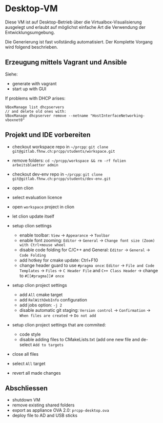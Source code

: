 Desktop-VM
==========

Diese VM ist auf Desktop-Betrieb über die Virtualbox-Visualisierung ausgelegt
und erlaubt auf möglichst einfache Art die Verwendung der Entwicklungsumgebung.

Die Generierung ist fast vollständig automatisiert.
Der Komplette Vorgang wird folgend beschrieben.


Erzeugung mittels Vagrant und Ansible
-------------------------------------

Siehe: [](../headless-vm/README.md)

* generate with vagrant
* start up with GUI

If problems with DHCP arises:

~~~
VBoxManage list dhcpservers
// and delete old ones with:
VBoxManage dhcpserver remove --netname "HostInterfaceNetworking-vboxnet0"
~~~


Projekt und IDE vorbereiten
---------------------------

* checkout workspace repo in `~/prcpp`: `git clone git@gitlab.fhnw.ch:prcpp/students/workspace.git`
* remove folders: `cd ~/prcpp/workspace && rm -rf folien arbeitsblaetter admin`

* checkout dev-env repo in `~/prcpp`: `git clone git@gitlab.fhnw.ch:prcpp/students/dev-env.git`

* open clion
* select evaluation licence
* open `workspace` project in clion
* let clion update itself
* setup clion settings
  * enable toolbar: `View` -> `Appearance` -> `Toolbar`
  * enable font zooming: `Editor` -> `General` -> `Change font size (Zoom) with Ctrl+mouse wheel`
  * disable code folding for C/C++ and General: `Editor` -> `General` -> `Code Folding`
  * add hotkey for cmake update: Ctrl+F10
  * change header guard to use `#pragma once`: `Editor` -> `File and Code Templates` -> `Files` -> `C Header File` and `C++ Class Header` -> change to `#[[#pragma]]# once`
* setup clion project settings
  * add `All` cmake target
  * add `RelWithDebInfo` configuration
  * add jobs option: `-j 2`
  * disable automatic git staging: `Version control` -> `Confirmation` -> `When files are created` -> `Do not add`
* setup clion project settings that are commited:
  * code style
  * disable adding files to CMakeLists.txt (add one new file and de-select `Add to targets`

* close all files
* select `All` target
* revert all made changes


Abschliessen
------------

* shutdown VM
* remove existing shared folders
* export as appliance OVA 2.0: `prcpp-desktop.ova`
* deploy file to AD and USB sticks
